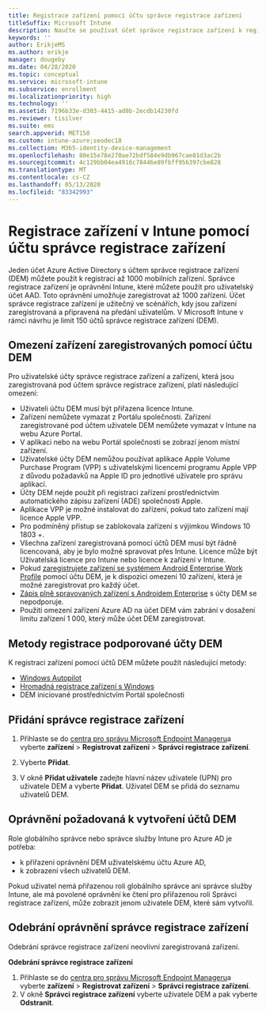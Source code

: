 ```yaml
---
title: Registrace zařízení pomocí účtu správce registrace zařízení
titleSuffix: Microsoft Intune
description: Naučte se používat účet správce registrace zařízení k registraci zařízení v Intune.
keywords: ''
author: ErikjeMS
ms.author: erikje
manager: dougeby
ms.date: 04/28/2020
ms.topic: conceptual
ms.service: microsoft-intune
ms.subservice: enrollment
ms.localizationpriority: high
ms.technology: ''
ms.assetid: 7196b33e-d303-4415-ad0b-2ecdb14230fd
ms.reviewer: tisilver
ms.suite: ems
search.appverid: MET150
ms.custom: intune-azure;seodec18
ms.collection: M365-identity-device-management
ms.openlocfilehash: 80e15e78e270ae72bdf584e9db967cae81d3ac2b
ms.sourcegitcommit: 4c129bb04ea4916c78446e89fbff956397cbe828
ms.translationtype: MT
ms.contentlocale: cs-CZ
ms.lasthandoff: 05/13/2020
ms.locfileid: "83342993"
---
```

# <a name="enroll-devices-in-intune-by-using-a-device-enrollment-manager-account"></a>Registrace zařízení v Intune pomocí účtu správce registrace zařízení

Jeden účet Azure Active Directory s účtem správce registrace zařízení (DEM) můžete použít k registraci až 1000 mobilních zařízení. Správce registrace zařízení je oprávnění Intune, které můžete použít pro uživatelský účet AAD. Toto oprávnění umožňuje zaregistrovat až 1000 zařízení. Účet správce registrace zařízení je užitečný ve scénářích, kdy jsou zařízení zaregistrovaná a připravená na předání uživatelům. V Microsoft Intune v rámci návrhu je limit 150 účtů správce registrace zařízení (DEM).

## <a name="limitations-of-devices-that-are-enrolled-with-a-dem-account"></a>Omezení zařízení zaregistrovaných pomocí účtu DEM

Pro uživatelské účty správce registrace zařízení a zařízení, která jsou zaregistrovaná pod účtem správce registrace zařízení, platí následující omezení:

- Uživateli účtu DEM musí být přiřazena licence Intune.
- Zařízení nemůžete vymazat z Portálu společnosti. Zařízení zaregistrované pod účtem uživatele DEM nemůžete vymazat v Intune na webu Azure Portal.
- V aplikaci nebo na webu Portál společnosti se zobrazí jenom místní zařízení.
- Uživatelské účty DEM nemůžou používat aplikace Apple Volume Purchase Program (VPP) s uživatelskými licencemi programu Apple VPP z důvodu požadavků na Apple ID pro jednotlivé uživatele pro správu aplikací.
- Účty DEM nejde použít při registraci zařízení prostřednictvím automatického zápisu zařízení (ADE) společnosti Apple.
- Aplikace VPP je možné instalovat do zařízení, pokud tato zařízení mají licence Apple VPP.
- Pro podmíněný přístup se zablokovala zařízení s výjimkou Windows 10 1803 +.
- Všechna zařízení zaregistrovaná pomocí účtů DEM musí být řádně licencovaná, aby je bylo možné spravovat přes Intune. Licence může být Uživatelská licence pro Intune nebo licence k zařízení v Intune.
- Pokud [zaregistrujete zařízení se systémem Android Enterprise Work Profile](android-work-profile-enroll.md) pomocí účtu DEM, je k dispozici omezení 10 zařízení, která je možné zaregistrovat pro každý účet.
- [Zápis plně spravovaných zařízení s Androidem Enterprise](android-fully-managed-enroll.md) s účty DEM se nepodporuje.
- Použití omezení zařízení Azure AD na účet DEM vám zabrání v dosažení limitu zařízení 1 000, který může účet DEM zaregistrovat.

## <a name="enrollment-methods-supported-by-dem-accounts"></a>Metody registrace podporované účty DEM

K registraci zařízení pomocí účtů DEM můžete použít následující metody:

- [Windows Autopilot](enrollment-autopilot.md)
- [Hromadná registrace zařízení s Windows](windows-bulk-enroll.md)
- DEM iniciované prostřednictvím Portál společnosti

## <a name="add-a-device-enrollment-manager"></a>Přidání správce registrace zařízení

1. Přihlaste se do [centra pro správu Microsoft Endpoint Manageru](https://go.microsoft.com/fwlink/?linkid=2109431)a vyberte **zařízení**  >  **Registrovat zařízení**  >  **Správci registrace zařízení**.

2. Vyberte **Přidat**.

3. V okně **Přidat uživatele** zadejte hlavní název uživatele (UPN) pro uživatele DEM a vyberte **Přidat**. Uživatel DEM se přidá do seznamu uživatelů DEM.

## <a name="permissions-required-to-create-dem-accounts"></a>Oprávnění požadovaná k vytvoření účtů DEM

Role globálního správce nebo správce služby Intune pro Azure AD je potřeba:
- k přiřazení oprávnění DEM uživatelskému účtu Azure AD,
- k zobrazení všech uživatelů DEM.

Pokud uživatel nemá přiřazenou roli globálního správce ani správce služby Intune, ale má povolené oprávnění ke čtení pro přiřazenou roli Správci registrace zařízení, může zobrazit jenom uživatele DEM, které sám vytvořil.

## <a name="remove-device-enrollment-manager-permissions"></a>Odebrání oprávnění správce registrace zařízení

Odebrání správce registrace zařízení neovlivní zaregistrovaná zařízení.

**Odebrání správce registrace zařízení**

1. Přihlaste se do [centra pro správu Microsoft Endpoint Manageru](https://go.microsoft.com/fwlink/?linkid=2109431)a vyberte **zařízení**  >  **Registrovat zařízení**  >  **Správci registrace zařízení**.
2. V okně **Správci registrace zařízení** vyberte uživatele DEM a pak vyberte **Odstranit**.


